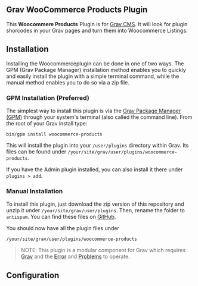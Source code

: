 ## Grav WooCommerce Products Plugin
This **Woocommere Products** Plugin is for [Grav CMS](http://github.com/getgrav/grav). It will look for plugin shorcodes in your Grav pages and turn them into Woocommerce Listings.

## Installation

Installing the Woocommerceplugin can be done in one of two ways. The GPM (Grav Package Manager) installation method enables you to quickly and easily install the plugin with a simple terminal command, while the manual method enables you to do so via a zip file.

### GPM Installation (Preferred)

The simplest way to install this plugin is via the [Grav Package Manager (GPM)](http://learn.getgrav.org/advanced/grav-gpm) through your system's terminal (also called the command line). From the root of your Grav install type:

    bin/gpm install woocommerce-products

This will install the plugin into your `/user/plugins` directory within Grav. Its files can be found under `/your/site/grav/user/plugins/woocommerce-products`.

If you have the Admin plugin installed, you can also install it there under `plugins > add`.

### Manual Installation

To install this plugin, just download the zip version of this repository and unzip it under `/your/site/grav/user/plugins`. Then, rename the folder to `antispam`. You can find these files on [GitHub](https://github.com/estratos/grav-woocommerce-products/).

You should now have all the plugin files under

    /your/site/grav/user/plugins/woocommerce-products

> NOTE: This plugin is a modular component for Grav which requires [Grav](http://github.com/getgrav/grav) and the [Error](https://github.com/getgrav/grav-plugin-error) and [Problems](https://github.com/getgrav/grav-plugin-problems) to operate.
## Configuration
